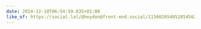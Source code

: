 ```yaml
---
date: 2024-12-10T06:54:59.835+01:00
like_of: https://social.lol/@heydon@front-end.social/113602654852854562
---
```

